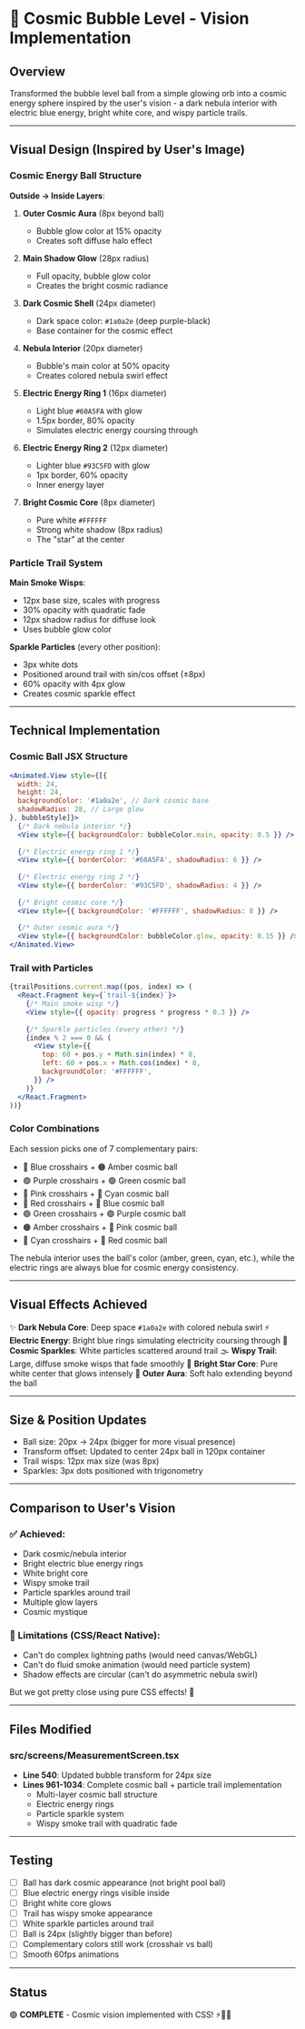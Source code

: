 # 🌌 Cosmic Bubble Level - Vision Implementation

## Overview
Transformed the bubble level ball from a simple glowing orb into a cosmic energy sphere inspired by the user's vision - a dark nebula interior with electric blue energy, bright white core, and wispy particle trails.

---

## Visual Design (Inspired by User's Image)

### Cosmic Energy Ball Structure

**Outside → Inside Layers**:

1. **Outer Cosmic Aura** (8px beyond ball)
   - Bubble glow color at 15% opacity
   - Creates soft diffuse halo effect

2. **Main Shadow Glow** (28px radius)
   - Full opacity, bubble glow color
   - Creates the bright cosmic radiance

3. **Dark Cosmic Shell** (24px diameter)
   - Dark space color: `#1a0a2e` (deep purple-black)
   - Base container for the cosmic effect

4. **Nebula Interior** (20px diameter)
   - Bubble's main color at 50% opacity
   - Creates colored nebula swirl effect

5. **Electric Energy Ring 1** (16px diameter)
   - Light blue `#60A5FA` with glow
   - 1.5px border, 80% opacity
   - Simulates electric energy coursing through

6. **Electric Energy Ring 2** (12px diameter)  
   - Lighter blue `#93C5FD` with glow
   - 1px border, 60% opacity
   - Inner energy layer

7. **Bright Cosmic Core** (8px diameter)
   - Pure white `#FFFFFF`
   - Strong white shadow (8px radius)
   - The "star" at the center

### Particle Trail System

**Main Smoke Wisps**:
- 12px base size, scales with progress
- 30% opacity with quadratic fade
- 12px shadow radius for diffuse look
- Uses bubble glow color

**Sparkle Particles** (every other position):
- 3px white dots
- Positioned around trail with sin/cos offset (±8px)
- 60% opacity with 4px glow
- Creates cosmic sparkle effect

---

## Technical Implementation

### Cosmic Ball JSX Structure
```jsx
<Animated.View style={[{
  width: 24,
  height: 24,
  backgroundColor: '#1a0a2e', // Dark cosmic base
  shadowRadius: 28, // Large glow
}, bubbleStyle]}>
  {/* Dark nebula interior */}
  <View style={{ backgroundColor: bubbleColor.main, opacity: 0.5 }} />
  
  {/* Electric energy ring 1 */}
  <View style={{ borderColor: '#60A5FA', shadowRadius: 6 }} />
  
  {/* Electric energy ring 2 */}
  <View style={{ borderColor: '#93C5FD', shadowRadius: 4 }} />
  
  {/* Bright cosmic core */}
  <View style={{ backgroundColor: '#FFFFFF', shadowRadius: 8 }} />
  
  {/* Outer cosmic aura */}
  <View style={{ backgroundColor: bubbleColor.glow, opacity: 0.15 }} />
</Animated.View>
```

### Trail with Particles
```jsx
{trailPositions.current.map((pos, index) => (
  <React.Fragment key={`trail-${index}`}>
    {/* Main smoke wisp */}
    <View style={{ opacity: progress * progress * 0.3 }} />
    
    {/* Sparkle particles (every other) */}
    {index % 2 === 0 && (
      <View style={{
        top: 60 + pos.y + Math.sin(index) * 8,
        left: 60 + pos.x + Math.cos(index) * 8,
        backgroundColor: '#FFFFFF',
      }} />
    )}
  </React.Fragment>
))}
```

### Color Combinations
Each session picks one of 7 complementary pairs:
- 🔵 Blue crosshairs + 🟠 Amber cosmic ball
- 🟣 Purple crosshairs + 🟢 Green cosmic ball
- 🩷 Pink crosshairs + 🩵 Cyan cosmic ball
- 🔴 Red crosshairs + 🔵 Blue cosmic ball
- 🟢 Green crosshairs + 🟣 Purple cosmic ball
- 🟠 Amber crosshairs + 🩷 Pink cosmic ball
- 🩵 Cyan crosshairs + 🔴 Red cosmic ball

The nebula interior uses the ball's color (amber, green, cyan, etc.), while the electric rings are always blue for cosmic energy consistency.

---

## Visual Effects Achieved

✨ **Dark Nebula Core**: Deep space `#1a0a2e` with colored nebula swirl
⚡ **Electric Energy**: Bright blue rings simulating electricity coursing through
💫 **Cosmic Sparkles**: White particles scattered around trail
🌫️ **Wispy Trail**: Large, diffuse smoke wisps that fade smoothly
🌟 **Bright Star Core**: Pure white center that glows intensely
🔮 **Outer Aura**: Soft halo extending beyond the ball

---

## Size & Position Updates

- Ball size: 20px → 24px (bigger for more visual presence)
- Transform offset: Updated to center 24px ball in 120px container
- Trail wisps: 12px max size (was 8px)
- Sparkles: 3px dots positioned with trigonometry

---

## Comparison to User's Vision

### ✅ Achieved:
- Dark cosmic/nebula interior
- Bright electric blue energy rings
- White bright core
- Wispy smoke trail
- Particle sparkles around trail
- Multiple glow layers
- Cosmic mystique

### 📝 Limitations (CSS/React Native):
- Can't do complex lightning paths (would need canvas/WebGL)
- Can't do fluid smoke animation (would need particle system)
- Shadow effects are circular (can't do asymmetric nebula swirl)

But we got pretty close using pure CSS effects! 🎨

---

## Files Modified

### src/screens/MeasurementScreen.tsx
- **Line 540**: Updated bubble transform for 24px size
- **Lines 961-1034**: Complete cosmic ball + particle trail implementation
  - Multi-layer cosmic ball structure
  - Electric energy rings
  - Particle sparkle system
  - Wispy smoke trail with quadratic fade

---

## Testing

- [ ] Ball has dark cosmic appearance (not bright pool ball)
- [ ] Blue electric energy rings visible inside
- [ ] Bright white core glows
- [ ] Trail has wispy smoke appearance
- [ ] White sparkle particles around trail
- [ ] Ball is 24px (slightly bigger than before)
- [ ] Complementary colors still work (crosshair vs ball)
- [ ] Smooth 60fps animations

---

## Status
🟢 **COMPLETE** - Cosmic vision implemented with CSS! ⚡🌌✨
